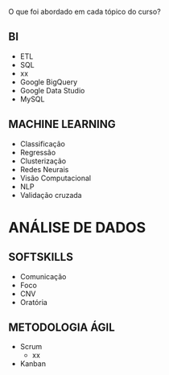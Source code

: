 O que foi abordado em cada tópico do curso?

## BI

* ETL
* SQL
* xx
* Google BigQuery
* Google Data Studio
* MySQL


## MACHINE LEARNING

* Classificação
* Regressão
* Clusterização
* Redes Neurais
* Visão Computacional
* NLP
* Validação cruzada

# ANÁLISE DE DADOS



## SOFTSKILLS

* Comunicação
* Foco
* CNV
* Oratória


## METODOLOGIA ÁGIL

* Scrum
  * xx
* Kanban
